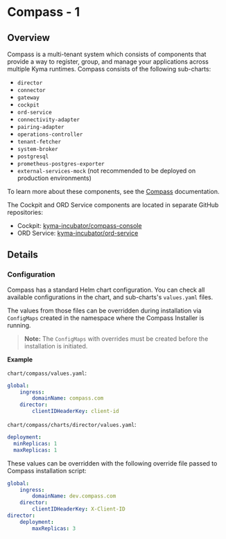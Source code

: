 # Compass - 1

## Overview

Compass is a multi-tenant system which consists of components that provide a way to register, group, and manage your applications across multiple Kyma runtimes. Compass consists of the following sub-charts:
- `director`
- `connector`
- `gateway`
- `cockpit`
- `ord-service`
- `connectivity-adapter`
- `pairing-adapter`
- `operations-controller`
- `tenant-fetcher`
- `system-broker`
- `postgresql`
- `prometheus-postgres-exporter`
- `external-services-mock` (not recommended to be deployed on production environments)

To learn more about these components, see the [Compass](https://github.com/kyma-incubator/compass/blob/main/README.md) documentation.

The Cockpit and ORD Service components are located in separate GitHub repositories:
- Cockpit: [kyma-incubator/compass-console](https://github.com/kyma-incubator/compass-console)
- ORD Service: [kyma-incubator/ord-service](https://github.com/kyma-incubator/ord-service)

## Details

### Configuration

Compass has a standard Helm chart configuration. You can check all available configurations in the chart, and sub-charts's `values.yaml` files.

The values from those files can be overridden during installation via `ConfigMaps` created in the namespace where the Compass Installer is running. 
> **Note:** The `ConfigMaps` with overrides must be created before the installation is initiated.

**Example**

`chart/compass/values.yaml`:
```yaml
global:
    ingress:
        domainName: compass.com
    director:
        clientIDHeaderKey: client-id
```
`chart/compass/charts/director/values.yaml`:
```yaml
deployment:
  minReplicas: 1
  maxReplicas: 1
```

These values can be overridden with the following override file passed to Compass installation script:
```yaml
global:
    ingress:
        domainName: dev.compass.com
    director:
        clientIDHeaderKey: X-Client-ID
director:
    deployment:
        maxReplicas: 3
```
